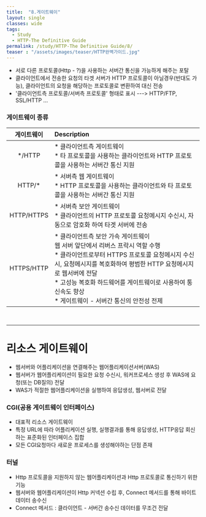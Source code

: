 ```yaml
---
title:  "8.게이트웨이"
layout: single
classes: wide
tags:
  - Study
  - HTTP-The Definitive Guide
permalink: /study/HTTP-The Definitive Guide/8/
teaser : "/assets/images/teaser/HTTP완벽가이드.jpg"
---
```

* 서로 다른 프로토콜(Http - ?)을 사용하는 서버간 통신을 가능하게 해주는 포탈
* 클라이언트에서 전송한 요청의 타겟 서버가 HTTP 프로토콜이 아닐경우(반대도 가능), 클라이언트의 요청을 해당하는 프로토콜로 변환하여 대신 전송
* '클라이언트측 프로토콜/서버측 프로토콜' 형태로 표시 ---> HTTP/FTP, SSL/HTTP ...

### 게이트웨이 종류

|게이트웨이|Description|
|:---:|:---------|
|*/HTTP|* 클라이언트측 게이트웨이<br>* 타 프로토콜을 사용하는 클라이언트와 HTTP 프로토콜을 사용하는 서버간 통신 지원|
|HTTP/*|* 서버측 웹 게이트웨이<br>* HTTP 프로토콜을 사용하는 클라이언트와 타 프로토콜을 사용하는 서버간 통신 지원|
|HTTP/HTTPS|* 서버측 보안 게이트웨이<br>* 클라이언트의 HTTP 프로토콜 요청메시지 수신시, 자동으로 암호화 하여 타겟 서버에 전송|
|HTTPS/HTTP|* 클라이언트측 보안 가속 게이트웨이<br>웹 서버 앞단에서 리버스 프락시 역할 수행<br>* 클라이언트로부터 HTTPS 프로토콜 요청메시지 수신시, 요청메시지를 복호화하여 평범한 HTTP 요청메시지로 웹서버에 전달<br>* 고성능 복호화 하드웨어를 게이트웨이로 사용하여 통신속도 향상<br>* 게이트웨이 - 서버간 통신의 안전성 전제|

<br>

***

# 리소스 게이트웨이
* 웹서버와 어플리케이션을 연결해주는 웹어플리케이션서버(WAS)
* 웹서버가 웹어플리케이션이 필요한 요청 수신시, 워커프로세스 생성 후 WAS에 요청(또는 DB질의) 전달
* WAS가 적절한 웹어플리케이션을 실행하여 응답생성, 웹서버로 전달

### CGI(공용 게이트웨이 인터페이스)
* 대표적 리소스 게이트웨이
* 특정 URL에 따라 어플리케이션 실행, 실행결과를 통해 응답생성, HTTP응답 회신하는 표준화된 인터페이스 집합
* 모든 CGI요청마다 새로운 프로세스를 생성해야하는 단점 존재

### 터널
* Http 프로토콜을 지원하지 않는 웹어플리케이션과 Http 프로토콜로 통신하기 위한 기능
* 웹서버와 웹어플리케이션이 Http 커넥션 수립 후, Connect 메서드를 통해 바이트데이터 송수신
* Connect 메서드 : 클라이언트 - 서버간 송수신 데이터를 무조건 전달